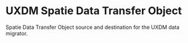 # UXDM Spatie Data Transfer Object
Spatie Data Transfer Object source and destination for the UXDM data migrator.
